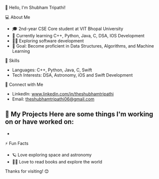👋 Hello, I'm Shubham Tripathi!

💻 About Me
- 🎓 2nd-year CSE Core student at VIT Bhopal University
- 🌱 Currently learning C++, Python, Java, C, DSA, IOS Development
- 👨‍💻 Exploring software development 
- 🎯 Goal: Become proficient in Data Structures, Algorithms, and Machine Learning

 🌟 Skills
- Languages: C++, Python, Java, C, Swift
- Tech Interests: DSA, Astronomy, iOS and Swift Development

 🔗 Connect with Me
- LinkedIn: www.linkedin.com/in/theshubhamtripathi
- Email: theshubhamtripathi06@gmail.com

 📂 My Projects
Here are some things I'm working on or have worked on:
- 
- 

 ⚡ Fun Facts
- 🪐 Love exploring space and astronomy
- 🧑‍💻 Love to read books and explore the world 

Thanks for visiting! 😊
